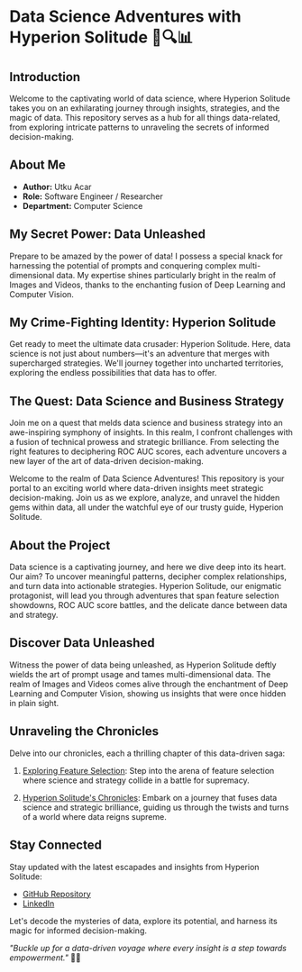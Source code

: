 # Data Science Adventures with Hyperion Solitude 🚀🔍📊

## Introduction

Welcome to the captivating world of data science, where Hyperion Solitude takes you on an exhilarating journey through insights, strategies, and the magic of data. This repository serves as a hub for all things data-related, from exploring intricate patterns to unraveling the secrets of informed decision-making.

## About Me

- **Author:** Utku Acar
- **Role:** Software Engineer / Researcher
- **Department:** Computer Science

## My Secret Power: Data Unleashed

Prepare to be amazed by the power of data! I possess a special knack for harnessing the potential of prompts and conquering complex multi-dimensional data. My expertise shines particularly bright in the realm of Images and Videos, thanks to the enchanting fusion of Deep Learning and Computer Vision.

## My Crime-Fighting Identity: Hyperion Solitude

Get ready to meet the ultimate data crusader: Hyperion Solitude. Here, data science is not just about numbers—it's an adventure that merges with supercharged strategies. We'll journey together into uncharted territories, exploring the endless possibilities that data has to offer.

## The Quest: Data Science and Business Strategy

Join me on a quest that melds data science and business strategy into an awe-inspiring symphony of insights. In this realm, I confront challenges with a fusion of technical prowess and strategic brilliance. From selecting the right features to deciphering ROC AUC scores, each adventure uncovers a new layer of the art of data-driven decision-making.

Welcome to the realm of Data Science Adventures! This repository is your portal to an exciting world where data-driven insights meet strategic decision-making. Join us as we explore, analyze, and unravel the hidden gems within data, all under the watchful eye of our trusty guide, Hyperion Solitude.

## About the Project

Data science is a captivating journey, and here we dive deep into its heart. Our aim? To uncover meaningful patterns, decipher complex relationships, and turn data into actionable strategies. Hyperion Solitude, our enigmatic protagonist, will lead you through adventures that span feature selection showdowns, ROC AUC score battles, and the delicate dance between data and strategy.

## Discover Data Unleashed

Witness the power of data being unleashed, as Hyperion Solitude deftly wields the art of prompt usage and tames multi-dimensional data. The realm of Images and Videos comes alive through the enchantment of Deep Learning and Computer Vision, showing us insights that were once hidden in plain sight.

## Unraveling the Chronicles

Delve into our chronicles, each a thrilling chapter of this data-driven saga:

1. [Exploring Feature Selection](./HW1_Utku_Acar.ipynb.ipynb): Step into the arena of feature selection where science and strategy collide in a battle for supremacy.

2. [Hyperion Solitude's Chronicles](./HW1_Utku_Acar.ipynb.ipynb): Embark on a journey that fuses data science and strategic brilliance, guiding us through the twists and turns of a world where data reigns supreme.

## Stay Connected

Stay updated with the latest escapades and insights from Hyperion Solitude:

- [GitHub Repository](https://github.com/hyperionsolitude)
- [LinkedIn](https://www.linkedin.com/in/utkuacar)

Let's decode the mysteries of data, explore its potential, and harness its magic for informed decision-making.

_"Buckle up for a data-driven voyage where every insight is a step towards empowerment."_ 🌟🚀